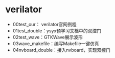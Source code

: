 # verilator

* 00test_our： verilator官网例程
* 01test_double：ysyx预学习文档中的双控门
* 02test_wave：GTKWave展示波形
* 03wave_makefile：编写Makefile一键仿真
* 04nvboard_double：接入nvboard，实现双控门
